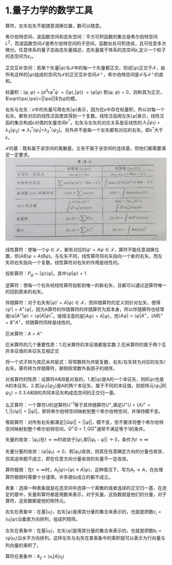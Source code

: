 # 1.量子力学的数学工具

算符，左矢右矢不能随意调换位置，数可以随意。

希尔伯特空间，波函数空间和态矢空间：平方可积函数的集合是希尔伯特空间$L^2$，而波函数空间$\mathcal{F}$是希尔伯特空间的子空间，函数处处可积连续，且可任意多次微分。任意体系的量子态由态矢量描述，态矢量属于体系的态空间$\varepsilon$,定义一个粒子的态空间为$\varepsilon_r$。

正交互补空间：若某个矢量$|\psi\rangle$与$\mathcal{F}$中的每一个矢量都正交，则说$|\psi\rangle$正交于$\mathcal{F}$，由所有这样的$|\psi\rangle$组成的空间为$\mathcal{F}$的正交互补空间$\mathcal{F}^\perp$，希尔伯特空间是$\mathcal{F}$与$\mathcal{F}^\perp$的直和。

标量积：$(\varphi,\psi)=\int d^3r \varphi ^\ast \psi$ $=(|\varphi\rangle,|\psi\rangle)$ $=\langle\varphi|\psi\rangle$ 若$(\varphi,\psi)=0$，则称其为正交，$\sqrt(\psi,\psi)=||\psi||$为$\psi$的模。

右矢与左矢：$\varepsilon$中的矢量可用右矢$|\psi\rangle$表示，因为在$\varepsilon$中存在标量积，所以对每一个右矢，都有对应的线性泛函使其得到一个复数。线性泛函用左矢$\langle\varphi|$表示，线性泛函的集合构成$\varepsilon$对偶的矢量空间$\varepsilon^\ast$。右矢与左矢的对应关系是反线性的:$\lambda_1|\psi_1\rangle+\lambda_2|\psi_2\rangle\Longrightarrow \lambda_1^\ast \langle \psi_1|+\lambda_2^\ast \langle\psi_2|$。另外并不是每一个左矢都有对应的右矢，即$\varepsilon^\ast$大于$\varepsilon$。

$\mathcal{F}$的基：既有属于该空间的离散基，又有不属于该空间的连续基，但他们都需要满足一定要求。![波函数空间的基](https://github.com/Dompink/All-Kown/blob/master/%E6%B3%A2%E5%87%BD%E6%95%B0%E7%A9%BA%E9%97%B4%E7%9A%84%E5%9F%BA.jpg)

线性算符：使每一个$\psi\in\mathcal{F}$，都有对应的$\psi'=A\psi\in\mathcal{F}$，算符不能任意调换位置，但$(AB)\psi=A(B\psi)$。与左矢不同，线性算符将右矢指向一个新的右矢，而左矢将右矢指向一个复数。线性算符对右矢的作用是线性的。

投影算符：$P_\psi=|\psi \rangle \langle \psi|$，其中$\langle \psi|\psi \rangle=1$

逆算符：使每一个右矢经线性算符投影到唯一的新右矢，且都可以通过逆算符唯一的回到原来的右矢。

伴随算符：对于右矢有$|\psi \rangle'=A|\psi \rangle\in\mathcal{F}$，而伴随算符的定义则针对左矢，使得$\langle\psi '|=A^+ \langle\psi|$，因为A算符的伴随算符的伴随算符为其本身，所以伴随算符也经常用$\langle \psi|A^+|\varphi \rangle=\langle \varphi |A|\psi\rangle ^\ast$。值得注意的是$|A\psi \rangle=A|\psi \rangle$，而$\langle A\psi|=\langle \psi|A^+$，$(AB)^+=B^+A^+$，伴随算符同样是线性的。

厄米算符：$A=A^+$

厄米算符的几个重要性质：1.厄米算符的本征值都是实数 2.厄米算符的属于两个互异本征值的本征矢互相正交

将一个式子转为其厄米共轭式：将常数转为共轭复数，右矢/左矢转为对应的左矢/右矢，算符转为伴随算符，颠倒除常数外各因子的顺序。

对易算符的性质：设算符A和B是对易的，1.若$|\psi \rangle$是A的一个本征矢，则B$|\psi \rangle$也是A的本征矢。2.若$|\psi_1 \rangle|\psi_2 \rangle$是A的两个本征矢，属于不同的本征值，则矩阵元$\langle \psi_1|B|\psi_2\rangle=0$ 3.A和B的共同本征矢构成态空间的正交归一基。

幺正算符：一个算符U的逆算符$U^{-1}$等于其伴随算符$U^+$,满足$U^+U=UU^+=1,||U\psi||=||\psi||$，即将希尔伯特空间映射到整个希尔伯特空间，并保持模不变。

等距算符：对所有右矢都满足$||Q\psi||=||\psi||$，模不变，但不要求将整个希尔伯特空间映射到整个希尔伯特空间，$Q^+Q=1,QQ^+$通常不满足等于1的条件。

矢量的收敛：$|\psi_t \rangle$在$t\to\infty$时收敛于$|\psi \rangle$,即$||\psi_t -\psi||\to 0$，条件为$t\to \infty$

矢量分量的收敛：$\langle \psi|\psi_t \rangle\to0$，若$|\psi_t \rangle$收敛，则其在任意确定方向的分量也收敛，但其逆命题不成立，即在任意方向分量收敛的矢量不一定收敛。

算符极限：在$t\to \infty$时，$A_t |\psi \rangle=|\varphi\rangle\equiv A|\psi\rangle$，这种情况下，写为$A_t\to A$，在处理算符极限时需要十分谨慎，许多貌似成立的都不成立。

表象：选择一种表象就是在态空间中选择一个离散的或者连续的正交归一基，在选定的基中，矢量和算符都是用数来表示，对于矢量，这些数就是他们的分量，对于算符，这些数都是他的矩阵元。

右矢在表象中：在基${|u_i\rangle}$，右矢$|\psi \rangle$是用其分量的集合来表示的，也就是把数$c_i=\langle u_i|\psi\rangle$沿垂直方向排列，组成列矩阵。

左矢在表象中：在基${|u_i\rangle}$，左矢$\langle\psi |$是用其分量的集合来表示的，也就是把数$b_i=\langle \psi|u_i\rangle$沿水平方向排列。这样左矢与右矢在某表象中的乘积就可以表示为行向量与列向量的乘积了。

算符在表象中：$A_{ij}=\langle u_i|A|u_j\rangle$
